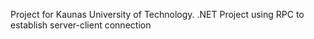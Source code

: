 Project for Kaunas University of Technology.
.NET Project using RPC to establish server-client connection
